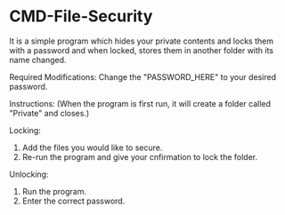 # CMD-File-Security
It is a simple program which hides your private contents and locks them with a password and when locked, stores them in another folder with its name changed.

Required Modifications:
Change the "PASSWORD_HERE" to your desired password.

Instructions:
(When the program is first run, it will create a folder called "Private" and closes.)

Locking:
1. Add the files you would like to secure.
2. Re-run the program and give your cnfirmation to lock the folder.

Unlocking:
1. Run the program.
2. Enter the correct password.


